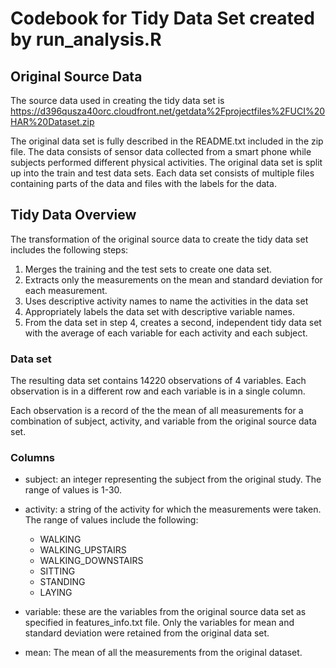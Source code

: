 # Codebook for Tidy Data Set created by run_analysis.R

## Original Source Data

The source data used in creating the tidy data set is https://d396qusza40orc.cloudfront.net/getdata%2Fprojectfiles%2FUCI%20HAR%20Dataset.zip

The original data set is fully described in the README.txt included in the zip file.  The data consists of sensor data collected from a smart phone while subjects performed different physical activities.  The original data set is split up into the train and test data sets.  Each data set consists of multiple files containing parts of the data and files with the labels for the data.

## Tidy Data Overview

The transformation of the original source data to create the tidy data set includes the following steps:

1. Merges the training and the test sets to create one data set.
2. Extracts only the measurements on the mean and standard deviation for each measurement. 
3. Uses descriptive activity names to name the activities in the data set
4. Appropriately labels the data set with descriptive variable names. 
5. From the data set in step 4, creates a second, independent tidy data set with the average of each variable for each activity and each subject.


### Data set

The resulting data set contains 14220 observations of 4 variables.  Each observation is in a different row and each variable is in a single column.

Each observation is a record of the the mean of all measurements for a combination of subject, activity, and variable from the original source data set.

### Columns

- subject:  an integer representing the subject from the original study.  The range of values is 1-30.

- activity: a string of the activity for which the measurements were taken.  The range of values include the following:
  - WALKING
  - WALKING_UPSTAIRS
  - WALKING_DOWNSTAIRS
  - SITTING
  - STANDING
  - LAYING

- variable:  these are the variables from the original source data set as specified in features_info.txt file.  Only the variables for mean and standard deviation were retained from the original data set.

- mean:  The mean of all the measurements from the original dataset.
